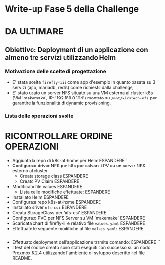 # Write-up Fase 5 della Challenge

# DA ULTIMARE

## Obiettivo: Deployment di un applicazione con almeno tre servizi utilizzando Helm

### Motivazione delle scelte di progettazione

- E' stata scelta `firefly-iii` come app d'esempio in quanto basata su 3 servizi (app, mariadb, redis) come richiesto dalla challenge;
- E' stato usato un server NFS situato su una VM esterna al cluster k8s (VM 'makemake', IP: '192.168.0.104') montato su `/mnt/kiratech-nfs` per garantire la funzionalità di dynamic provisioning.

### Lista delle operazioni svolte

# RICONTROLLARE ORDINE OPERAZIONI

- Aggiunta la repo di k8s-at-home per Helm ESPANDERE
    ``
- Configurato driver NFS per k8s per salvare i PV su un server NFS esterno al cluster
    - Creata storage class ESPANDERE
    - Creato PV Claim ESPANDERE
- Modificato file values ESPANDERE
    - Lista delle modifiche effettuate: ESPANDERE
- Installato Helm ESPANDERE
- Configurata repo k8s-at-home ESPANDERE
- Installato driver `nfs-csi` ESPANDERE
- Creata StorageClass per 'nfs-csi' ESPANDERE
- Configurato PVC per NFS Server su VM 'makemake' ESPANDERE
- Scaricata chart di firefly-iii e relativo file `values.yaml` ESPANDERE
- Effettuate le seguente modifiche al file `values.yaml`: ESPANDERE
    ```
    ```
- Effettuato deployment dell'applicazione tramite comando: ESPANDERE
    ``
- I test del codice creato sono stati eseguiti con successo su un nodo Proxmox 8.2.4 utilizzando l'ambiente di sviluppo descritto nel file README.